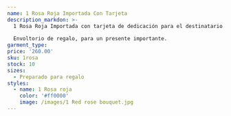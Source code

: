 ```yaml
---
name: 1 Rosa Roja Importada Con Tarjeta
description_markdon: >-
  1 Rosa Roja Importada con tarjeta de dedicación para el destinatario.
  
  Envoltorio de regalo, para un presente importante.
garment_type:
price: '260.00'
sku: 1rosa
stock: 10
sizes:
  - Preparado para regalo
styles:
  - name: 1 Rosa roja
    color: '#ff0000'
    image: /images/1 Red rose bouquet.jpg
---
```

